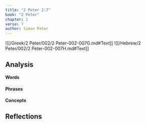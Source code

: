 ```yaml
---
title: "2 Peter 2:7"
book: "2 Peter"
chapter: 2
verse: 7
author: Simon Peter
---
```

![[/Greek/2 Peter/002/2 Peter-002-007G.md#Text]]
![[/Hebrew/2 Peter/002/2 Peter-002-007H.md#Text]]

## Analysis

#### Words

#### Phrases

#### Concepts

## Reflections
